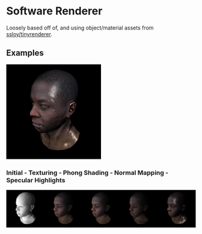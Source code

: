 # Software Renderer

Loosely based off of, and using object/material assets from [ssloy/tinyrenderer](https://github.com/ssloy/tinyrenderer).

## Examples
<img src="https://raw.githubusercontent.com/grayedsol/renderer/refs/heads/master/examples/specular.png" alt = SpecularFinal style="width:50%">

### Initial - Texturing - Phong Shading - Normal Mapping - Specular Highlights 
<img src="https://raw.githubusercontent.com/grayedsol/renderer/refs/heads/master/examples/progression.png" alt = Progression>